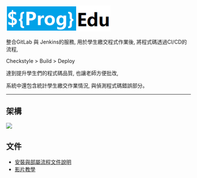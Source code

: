 ![](/readme-images/logo.png)

整合GitLab 與 Jenkins的服務, 用於學生繳交程式作業後, 將程式碼透過CI/CD的流程,
 
Checkstyle > Build > Deploy

達到提升學生們的程式碼品質, 也讓老師方便批改,
 
系統中還包含統計學生繳交作業情況, 與偵測程式碼錯誤部分。

------

## 架構
![](./readme-main-page-img/Architecture_V1.png)


## 文件
* [安裝與部屬流程文件說明](./Deployment_zh-tw.md)
* [影片教學](https://www.youtube.com/playlist?list=PLHqEll3JTJlmUXDKsQTNLf89-eu0GkeDH)
